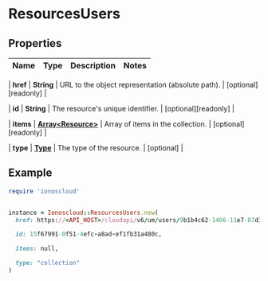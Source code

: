 # ResourcesUsers

## Properties

| Name | Type | Description | Notes |
| ---- | ---- | ----------- | ----- |

| **href** | **String** | URL to the object representation (absolute path). | [optional][readonly] |

| **id** | **String** | The resource&#39;s unique identifier. | [optional][readonly] |

| **items** | [**Array&lt;Resource&gt;**](Resource.md) | Array of items in the collection. | [optional][readonly] |

| **type** | [**Type**](Type.md) | The type of the resource. | [optional] |

## Example

```ruby
require 'ionoscloud'


instance = Ionoscloud::ResourcesUsers.new(
  href: https://<API_HOST>/cloudapi/v6/um/users/9b1b4c62-1466-11e7-87d3-d7bb7dac0087/owns,

  id: 15f67991-0f51-4efc-a8ad-ef1fb31a480c,

  items: null,

  type: "collection"
)
```

